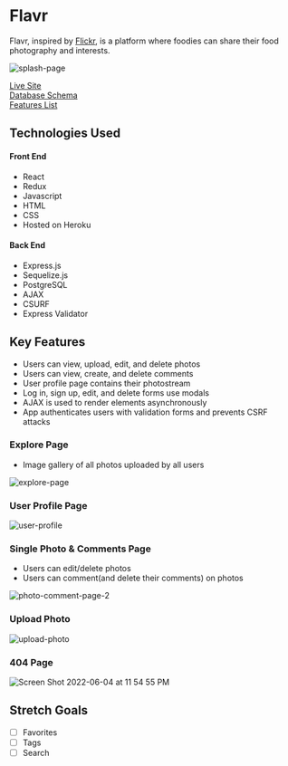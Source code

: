 # Flavr
Flavr, inspired by <a href="https://flickr.com/" target="_blank">Flickr</a>, is a platform where foodies can share their food photography and interests. 

![splash-page](https://user-images.githubusercontent.com/90019010/172034776-cee205a7-155a-4133-b5ed-db0da1174dcb.png)

[Live Site](https://flavr.herokuapp.com/)
<br>
[Database Schema](https://github.com/graceechi/Flavr/wiki/Database-Schema)
<br>
[Features List](https://github.com/graceechi/Flavr/wiki/Features-List)

## Technologies Used
#### Front End
- React
- Redux
- Javascript
- HTML
- CSS
- Hosted on Heroku

#### Back End
- Express.js
- Sequelize.js
- PostgreSQL
- AJAX
- CSURF
- Express Validator

## Key Features
- Users can view, upload, edit, and delete photos
- Users can view, create, and delete comments
- User profile page contains their photostream
- Log in, sign up, edit, and delete forms use modals
- AJAX is used to render elements asynchronously
- App authenticates users with validation forms and prevents CSRF attacks

### Explore Page
- Image gallery of all photos uploaded by all users

![explore-page](https://user-images.githubusercontent.com/90019010/172035278-8e4fa5c1-1c91-410f-b4e6-dea48138c94b.png)
### User Profile Page
![user-profile](https://user-images.githubusercontent.com/90019010/172035285-f4b148b7-cae1-4615-9bc3-287231fadaa7.png)
### Single Photo & Comments Page
- Users can edit/delete photos
- Users can comment(and delete their comments) on photos

![photo-comment-page-2](https://user-images.githubusercontent.com/90019010/172035436-3c2c1a01-7dd4-42bf-8d85-d044adf6d48e.png)
### Upload Photo
![upload-photo](https://user-images.githubusercontent.com/90019010/172035291-eda516d7-5792-442f-a7cc-658d1a5e5f53.png)
### 404 Page
![Screen Shot 2022-06-04 at 11 54 55 PM](https://user-images.githubusercontent.com/90019010/172035644-068abc13-27a0-454d-a30a-f486a02f0e97.png)

## Stretch Goals
- [ ] Favorites
- [ ] Tags
- [ ] Search
